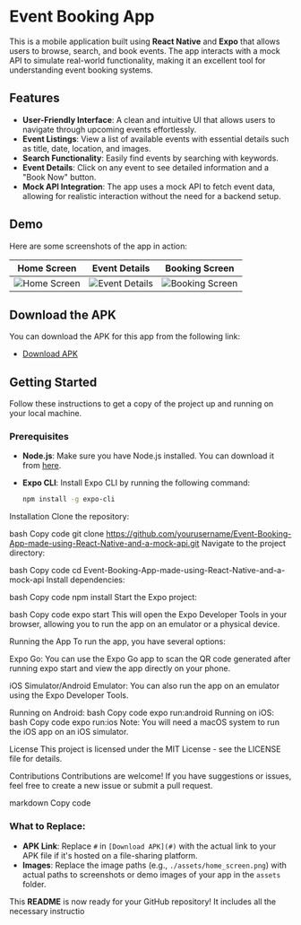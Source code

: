 # Event Booking App

This is a mobile application built using **React Native** and **Expo** that allows users to browse, search, and book events. The app interacts with a mock API to simulate real-world functionality, making it an excellent tool for understanding event booking systems.

## Features

- **User-Friendly Interface**: A clean and intuitive UI that allows users to navigate through upcoming events effortlessly.
- **Event Listings**: View a list of available events with essential details such as title, date, location, and images.
- **Search Functionality**: Easily find events by searching with keywords.
- **Event Details**: Click on any event to see detailed information and a "Book Now" button.
- **Mock API Integration**: The app uses a mock API to fetch event data, allowing for realistic interaction without the need for a backend setup.

## Demo

Here are some screenshots of the app in action:

| Home Screen                                      | Event Details                                      | Booking Screen                                      |
| ------------------------------------------------ | ------------------------------------------------- | --------------------------------------------------- |
| ![Home Screen](./assets/home_screen.png)         | ![Event Details](./assets/event_details.png)       | ![Booking Screen](./assets/booking_screen.png)       |

## Download the APK

You can download the APK for this app from the following link:

- [Download APK](https://expo.dev/accounts/the_judgernautt_10/projects/assignment-event-app/builds/e5cd37e5-a442-4d6e-82e2-7d840316ca71)  <!-- Replace with actual APK link -->

## Getting Started

Follow these instructions to get a copy of the project up and running on your local machine.

### Prerequisites

- **Node.js**: Make sure you have Node.js installed. You can download it from [here](https://nodejs.org/).
- **Expo CLI**: Install Expo CLI by running the following command:
  
  ```bash
  npm install -g expo-cli
Installation
Clone the repository:

bash
Copy code
git clone https://github.com/yourusername/Event-Booking-App-made-using-React-Native-and-a-mock-api.git
Navigate to the project directory:

bash
Copy code
cd Event-Booking-App-made-using-React-Native-and-a-mock-api
Install dependencies:

bash
Copy code
npm install
Start the Expo project:

bash
Copy code
expo start
This will open the Expo Developer Tools in your browser, allowing you to run the app on an emulator or a physical device.

Running the App
To run the app, you have several options:

Expo Go: You can use the Expo Go app to scan the QR code generated after running expo start and view the app directly on your phone.

iOS Simulator/Android Emulator: You can also run the app on an emulator using the Expo Developer Tools.

Running on Android:
bash
Copy code
expo run:android
Running on iOS:
bash
Copy code
expo run:ios
Note: You will need a macOS system to run the iOS app on an iOS simulator.

License
This project is licensed under the MIT License - see the LICENSE file for details.

Contributions
Contributions are welcome! If you have suggestions or issues, feel free to create a new issue or submit a pull request.

markdown
Copy code

### What to Replace:

- **APK Link**: Replace `#` in `[Download APK](#)` with the actual link to your APK file if it's hosted on a file-sharing platform.
- **Images**: Replace the image paths (e.g., `./assets/home_screen.png`) with actual paths to screenshots or demo images of your app in the `assets` folder.

This **README** is now ready for your GitHub repository! It includes all the necessary instructio
